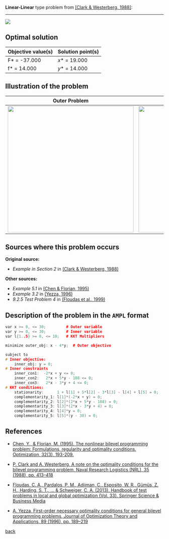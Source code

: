 **Linear-Linear** type problem from [\[Clark & Westerberg, 1988\]][Clark & Westerberg, 1988]:

---

![](https://github.com/basblsolver/test-problems/wiki/images/cw_1988_01_eq.jpg)

## Optimal solution

Objective value(s) | Solution point(s) |
------------------ | ----------------- |
F* = -37.000       | _x_* = 19.000     |
f* = 14.000        | _y_* = 14.000     |

## Illustration of the problem

Outer Problem    | Inner Problem    |
---------------- | ---------------- |
<img src="https://github.com/basblsolver/test-problems/wiki/images/cw_1988_01_outer.jpg" width="400"> | <img src="https://github.com/basblsolver/test-problems/wiki/images/cw_1988_01_inner.jpg" width="400"> |

## Sources where this problem occurs

__Original source:__

 - _Example in Section 2_ in [(Clark & Westerberg, 1988)][Clark & Westerberg, 1988]

__Other sources:__

 - _Example 5.1_ in [(Chen & Florian, 1995)][Chen & Florian, 1995]
 - _Example 3.2_ in [(Yezza, 1996)][Yezza, 1996]
 - _9.2.5 Test Problem 4_ in [(Floudas et al., 1999)][Floudas et al., 1999]


## Description of the problem in the `AMPL` format 

```c++
var x >= 0, <= 30;         # Outer variable
var y >= 0, <= 30;         # Inner variable
var l{1..5} >= 0, <= 10;   # KKT Multipliers

minimize outer_obj: x - 4*y;  # Outer objective

subject to
# Inner objective:
    inner_obj: y = 0;
# Inner constraints
    inner_con1:  -2*x + y <= 0;
    inner_con2:   2*x + 5*y - 108 <= 0;
    inner_con3:   2*x - 3*y + 4 <= 0;
# KKT conditions:
    stationarity:      1 + l[1] + 5*l[2] - 3*l[3] - l[4] + l[5] = 0;
    complementarity_1: l[1]*(-2*x + y) = 0;
    complementarity_2: l[2]*(2*x + 5*y - 108) = 0;
    complementarity_3: l[3]*(2*x - 3*y + 4) = 0;
    complementarity_4: l[4]*y = 0;
    complementarity_5: l[5]*(y - 30) = 0;
```

##  References

- [Chen, Y., & Florian, M. (1995). The nonlinear bilevel programming problem: Formulations, regularity and optimality conditions. Optimization, 32(3), 193-209.](http://dx.doi.org/10.1080/02331939508844048)

- [P. Clark and A. Westerberg, A note on the optimality conditions for the bilevel programming problem, Naval Research Logistics (NRL), 35 (1988), pp. 413–418](https://doi.org/10.1002/1520-6750(198810)35:5<413::AID-NAV3220350505>3.0.CO;2-6)

- [Floudas, C. A., Pardalos, P. M., Adjiman, C., Esposito, W. R., Gümüs, Z. H., Harding, S. T., ... & Schweiger, C. A. (2013). Handbook of test problems in local and global optimization (Vol. 33). Springer Science & Business Media](https://doi.org/10.1007/978-1-4757-3040-1)

- [A. Yezza, First-order necessary optimality conditions for general bilevel programming problems, Journal of Optimization Theory and Applications, 89 (1996), pp. 189–219](https://doi.org/10.1007/BF02192648)

[back](LP-LP-problems)

[Chen & Florian, 1995]: http://dx.doi.org/10.1080/02331939508844048
[Clark & Westerberg, 1988]: https://doi.org/10.1002/1520-6750(198810)35:5<413::AID-NAV3220350505>3.0.CO;2-6
[Floudas et al., 1999]: https://doi.org/10.1007/978-1-4757-3040-1
[Yezza, 1996]: https://doi.org/10.1007/BF02192648
